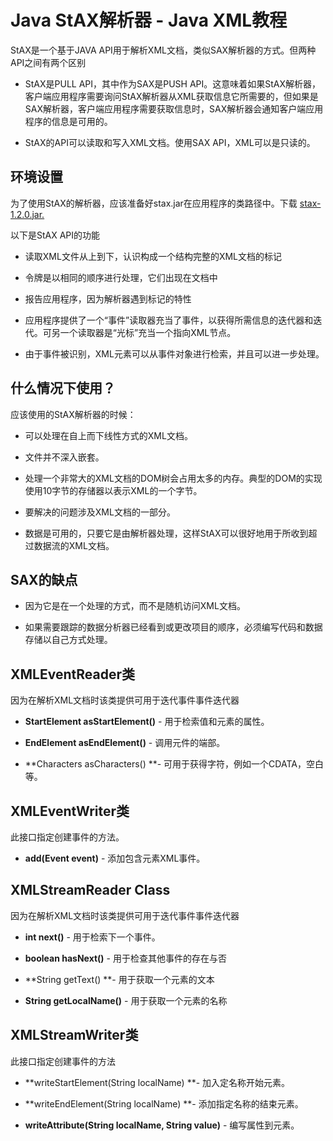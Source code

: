 # Java StAX解析器 - Java XML教程

StAX是一个基于JAVA API用于解析XML文档，类似SAX解析器的方式。但两种API之间有两个区别

*   StAX是PULL API，其中作为SAX是PUSH API。这意味着如果StAX解析器，客户端应用程序需要询问StAX解析器从XML获取信息它所需要的，但如果是SAX解析器，客户端应用程序需要获取信息时，SAX解析器会通知客户端应用程序的信息是可用的。

*   StAX的API可以读取和写入XML文档。使用SAX API，XML可以是只读的。

## 环境设置

为了使用StAX的解析器，应该准备好stax.jar在应用程序的类路径中。下载 [stax-1.2.0.jar.](http://dist.codehaus.org/stax/jars/stax-1.2.0.jar)

以下是StAX API的功能

*   读取XML文件从上到下，认识构成一个结构完整的XML文档的标记

*   令牌是以相同的顺序进行处理，它们出现在文档中

*   报告应用程序，因为解析器遇到标记的特性

*   应用程序提供了一个“事件”读取器充当了事件，以获得所需信息的迭代器和迭代。可另一个读取器是“光标”充当一个指向XML节点。

*   由于事件被识别，XML元素可以从事件对象进行检索，并且可以进一步处理。

## 什么情况下使用？

应该使用的StAX解析器的时候：

*   可以处理在自上而下线性方式的XML文档。

*   文件并不深入嵌套。

*   处理一个非常大的XML文档的DOM树会占用太多的内存。典型的DOM的实现使用10字节的存储器以表示XML的一个字节。

*   要解决的问题涉及XML文档的一部分。

*   数据是可用的，只要它是由解析器处理，这样StAX可以很好地用于所收到超过数据流的XML文档。

## SAX的缺点

*   因为它是在一个处理的方式，而不是随机访问XML文档。

*   如果需要跟踪的数据分析器已经看到或更改项目的顺序，必须编写代码和数据存储以自己方式处理。

## XMLEventReader类

因为在解析XML文档时该类提供可用于迭代事件事件迭代器

*   **StartElement asStartElement()** - 用于检索值和元素的属性。

*   **EndElement asEndElement()** - 调用元件的端部。

*   **Characters asCharacters() **- 可用于获得字符，例如一个CDATA，空白等。

## XMLEventWriter类

此接口指定创建事件的方法。

*   **add(Event event)** - 添加包含元素XML事件。

## XMLStreamReader Class

因为在解析XML文档时该类提供可用于迭代事件事件迭代器

*   **int next()** - 用于检索下一个事件。

*   **boolean hasNext()** - 用于检查其他事件的存在与否

*   **String getText() **- 用于获取一个元素的文本

*   **String getLocalName()** - 用于获取一个元素的名称

## XMLStreamWriter类

此接口指定创建事件的方法

*   **writeStartElement(String localName) **- 加入定名称开始元素。

*   **writeEndElement(String localName) **- 添加指定名称的结束元素。

*   **writeAttribute(String localName, String value)** - 编写属性到元素。

 
